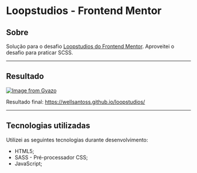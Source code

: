 # Loopstudios - Frontend Mentor

## Sobre

Solução para o desafio [Loopstudios do Frontend Mentor](https://www.frontendmentor.io/challenges/loopstudios-landing-page-N88J5Onjw). Aproveitei o desafio para praticar SCSS.

---

## Resultado
[![Image from Gyazo](https://i.gyazo.com/7816e8809a28fcef355e424ab9781cd5.jpg)](https://gyazo.com/7816e8809a28fcef355e424ab9781cd5)

Resultado final: https://wellsantoss.github.io/loopstudios/

---

## Tecnologias utilizadas
Utilizei as seguintes tecnologias durante desenvolvimento:
- HTML5;
- SASS - Pré-processador CSS;
- JavaScript;
